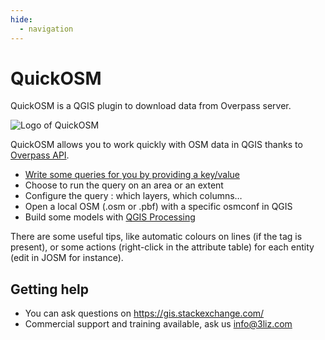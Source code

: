 ```yaml
---
hide:
  - navigation
---
```


# QuickOSM

QuickOSM is a QGIS plugin to download data from Overpass server.

![Logo of QuickOSM](media/icon.png)

QuickOSM allows you to work quickly with OSM data in QGIS thanks to
[Overpass API](https://wiki.openstreetmap.org/wiki/Overpass_API).

* [Write some queries for you by providing a key/value](./user-guide/end-user.md)
* Choose to run the query on an area or an extent
* Configure the query : which layers, which columns…
* Open a local OSM (.osm or .pbf) with a specific osmconf in QGIS
* Build some models with [QGIS Processing](user-guide/processing.md)

There are some useful tips, like automatic colours on lines (if the tag is present),
or some actions (right-click in the attribute table) for each entity (edit in JOSM for instance).

## Getting help

* You can ask questions on https://gis.stackexchange.com/
* Commercial support and training available, ask us info@3liz.com
